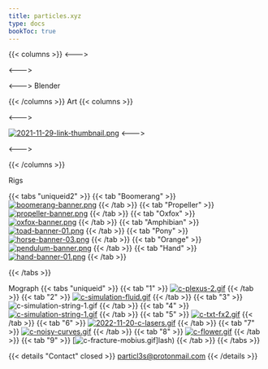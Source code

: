 ```yaml
---
title: particles.xyz
type: docs
bookToc: true
---
```

{{< columns >}}
<--->

<--->

<--->
Blender

{{< /columns >}}
Art
{{< columns >}}



<--->

[![2021-11-29-link-thumbnail.png](https://i.postimg.cc/Qh43pZW2/2021-11-29-link-thumbnail.png)](scythe)
<--->



<--->

{{< /columns >}}

Rigs

{{< tabs "uniqueid2" >}}
{{< tab "Boomerang" >}}
[![boomerang-banner.png](https://i.postimg.cc/ZK7Pppf6/boomerang-banner.png)](/boomerang_rig/)
{{< /tab >}}
{{< tab "Propeller" >}}
[![propeller-banner.png](https://i.postimg.cc/rsh4G29q/propeller-banner.png)](/propeller_rig/)
{{< /tab >}}
{{< tab "Oxfox" >}}
[![oxfox-banner.png](https://i.postimg.cc/dJBsZH3y/oxfox-banner.png)](/oxfox_rig/)
{{< /tab >}}
{{< tab "Amphibian" >}}
[![toad-banner-01.png](https://i.postimg.cc/BST6nqrx/toad-banner-01.png)](/amphibian_rig/)
{{< /tab >}}
{{< tab "Pony" >}}
[![horse-banner-03.png](https://i.postimg.cc/4NGv4W0x/horse-banner-03.png)](/horse_rig/)
{{< /tab >}}
{{< tab "Orange" >}}
[![pendulum-banner.png](https://i.postimg.cc/y8DmPx5t/pendulum-banner.png)](/orange_rig/)
{{< /tab >}}
{{< tab "Hand" >}}
[![hand-banner-01.png](https://i.postimg.cc/5byZt3Gs/hand-banner-01.png)](/hand_rig/)
{{< /tab >}}











{{< /tabs >}}

Mograph
{{< tabs "uniqueid" >}}
{{< tab "1" >}}
[![c-plexus-2.gif](https://i.postimg.cc/VYQ9sqP0/c-plexus-2.gif)](plexus_n)
{{< /tab >}}
{{< tab "2" >}}
[![c-simulation-fluid.gif](https://i.postimg.cc/fZq9sSX7/c-simulation-fluid.gif)](sim_fluid)
{{< /tab >}}
{{< tab "3" >}}
![c-simulation-string-1.gif](https://i.postimg.cc/FrkLkkX4/c-simulation-string-1.gif)
{{< /tab >}}
{{< tab "4" >}}
[![c-simulation-string-1.gif](https://i.postimg.cc/FrkLkkX4/c-simulation-string-1.gif)](simulation_string)
{{< /tab >}}
{{< tab "5" >}}
[![c-txt-fx2.gif](https://i.postimg.cc/HYyfkXTM/c-txt-fx2.gif)](txt_fx)
{{< /tab >}}
{{< tab "6" >}}
[![2022-11-20-c-lasers.gif](https://i.postimg.cc/B4h1MYyZ/2022-11-20-c-lasers.gif)](acurate_laser)
{{< /tab >}}
{{< tab "7" >}}
[![c-noisy-curves.gif](https://i.postimg.cc/KGjHkYK7/c-noisy-curves.gif)](noisy_curve)
{{< /tab >}}
{{< tab "8" >}}
[![c-flower.gif](https://i.postimg.cc/Z4WP3sSp/c-flower.gif)](texture_fx)
{{< /tab >}}
{{< tab "9" >}}
[![c-fracture-mobius.gif](https://i.postimg.cc/PXwc7c4G/c-fracture-mobius.gif)]lash)
{{< /tab >}}
{{< /tabs >}}




{{< details "Contact" closed >}}
particl3s@protonmail.com
{{< /details >}}

